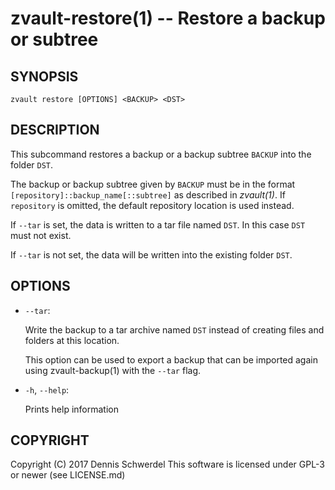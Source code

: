 zvault-restore(1) -- Restore a backup or subtree
================================================

## SYNOPSIS

`zvault restore [OPTIONS] <BACKUP> <DST>`


## DESCRIPTION

This subcommand restores a backup or a backup subtree `BACKUP` into the folder
`DST`.

The backup or backup subtree given by `BACKUP` must be in the format
`[repository]::backup_name[::subtree]` as described in _zvault(1)_.
If `repository` is omitted, the default repository location is used instead.

If `--tar` is set, the data is written to a tar file named `DST`. In this case
`DST` must not exist.

If `--tar` is not set, the data will be written into the existing folder `DST`.


## OPTIONS

  * `--tar`:

    Write the backup to a tar archive named `DST` instead of creating files and
    folders at this location.

    This option can be used to export a backup that can be imported again using
    zvault-backup(1) with the `--tar` flag.


  * `-h`, `--help`:

    Prints help information


## COPYRIGHT

Copyright (C) 2017  Dennis Schwerdel
This software is licensed under GPL-3 or newer (see LICENSE.md)
